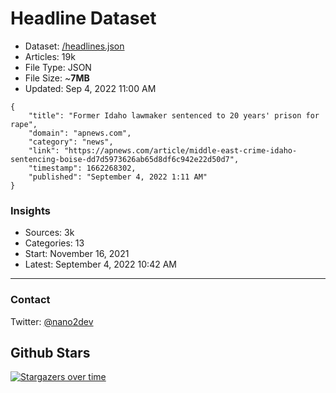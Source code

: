# Headline Dataset

- Dataset: [/headlines.json](https://raw.githubusercontent.com/fwd/news/master/headlines.json) 
- Articles: 19k
- File Type: JSON
- File Size: ~**7MB**
- Updated: Sep 4, 2022 11:00 AM

```
{
    "title": "Former Idaho lawmaker sentenced to 20 years' prison for rape",
    "domain": "apnews.com",
    "category": "news",
    "link": "https://apnews.com/article/middle-east-crime-idaho-sentencing-boise-dd7d5973626ab65d8df6c942e22d50d7",
    "timestamp": 1662268302,
    "published": "September 4, 2022 1:11 AM"
}
```

### Insights

- Sources: 3k
- Categories: 13
- Start: November 16, 2021
- Latest: September 4, 2022 10:42 AM

---

### Contact 

Twitter: [@nano2dev](https://twitter.com/nano2dev)

## Github Stars

[![Stargazers over time](https://starchart.cc/fwd/news.svg)](https://starchart.cc/fwd/news)
